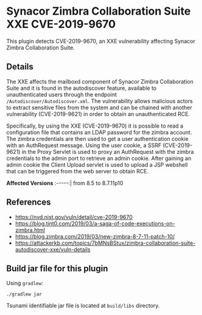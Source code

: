 # Synacor Zimbra Collaboration Suite XXE CVE-2019-9670

This plugin detects CVE-2019-9670, an XXE vulnerability affecting Synacor Zimbra Collaboration Suite.

## Details

The XXE affects the mailboxd component of Synacor Zimbra Collaboration Suite and it is found in the autodiscover feature, available to unauthenticated users through the endpoint `/Autodiscover/Autodiscover.xml`. The vulnerability allows malicious actors to extract sensitive files from the system and can be chained with another vulnerability (CVE-2019-9621) in order to obtain an unauthenticated RCE.

Specifically, by using the XXE (CVE-2019-9670) it is possible to read a configuration file that contains an LDAP password for the zimbra account. The zimbra credentials are then used to get a user authentication cookie with an AuthRequest message. Using the user cookie, a SSRF (CVE-2019-9621) in the Proxy Servlet is used to proxy an AuthRequest with the zimbra credentials to the admin port to retrieve an admin cookie. After gaining an admin cookie the Client Upload servlet is used to upload a JSP webshell that can be triggered from the web server to obtain RCE.

**Affected Versions**
:-----:|
from 8.5 to 8.7.11p10

## References

* https://nvd.nist.gov/vuln/detail/cve-2019-9670
* https://blog.tint0.com/2019/03/a-saga-of-code-executions-on-zimbra.html
* https://blog.zimbra.com/2019/03/new-zimbra-8-7-11-patch-10/
* https://attackerkb.com/topics/7bMNsBStux/zimbra-collaboration-suite-autodiscover-xxe/vuln-details

## Build jar file for this plugin

Using `gradlew`:

```shell
./gradlew jar
```

Tsunami identifiable jar file is located at `build/libs` directory.
